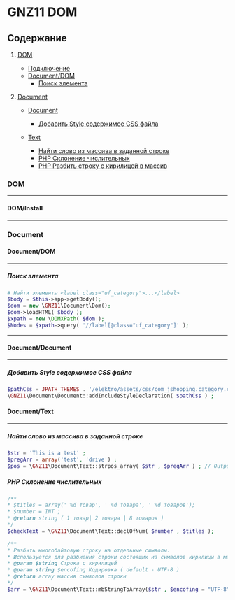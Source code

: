 # GNZ11 DOM
## Содержание
 1. [DOM](#DOM)
    + [Подключение](#Document/DOM/Install)
    + [Document/DOM](#Document/DOM)
        + [Поиск элемента](#Document/DOM/Поиск_элемента)
 
 2. [Document](#Document) 
    + [Document](#Document/Document)
        + [Добавить Style содержимое CSS файла](https://github.com/gartes/GNZ11/blob/master/Document/DOCUMENT-README.md#-%D0%B4%D0%BE%D0%B1%D0%B0%D0%B2%D0%B8%D1%82%D1%8C-style-%D1%81%D0%BE%D0%B4%D0%B5%D1%80%D0%B6%D0%B8%D0%BC%D0%BE%D0%B5-css-%D1%84%D0%B0%D0%B9%D0%BB%D0%B0)
        
    + [Text](#Document/Text)
        + [Найти слово из массива в заданной строке](https://github.com/gartes/GNZ11/blob/master/Document/DOCUMENT-README.md#-%D0%BD%D0%B0%D0%B9%D1%82%D0%B8-%D1%81%D0%BB%D0%BE%D0%B2%D0%BE-%D0%B8%D0%B7-%D0%BC%D0%B0%D1%81%D1%81%D0%B8%D0%B2%D0%B0-%D0%B2-%D0%B7%D0%B0%D0%B4%D0%B0%D0%BD%D0%BD%D0%BE%D0%B9-%D1%81%D1%82%D1%80%D0%BE%D0%BA%D0%B5)
        + [PHP Склонение числительных](https://github.com/gartes/GNZ11/blob/master/Document/DOCUMENT-README.md#-php-%D1%81%D0%BA%D0%BB%D0%BE%D0%BD%D0%B5%D0%BD%D0%B8%D0%B5-%D1%87%D0%B8%D1%81%D0%BB%D0%B8%D1%82%D0%B5%D0%BB%D1%8C%D0%BD%D1%8B%D1%85)
        + [PHP Разбить строку с кирилицей в массив]()
    
### <a name="DOM"></a> DOM
***   
#### <a name="DOM/Install"></a> DOM/Install 
***
### <a name="Document"></a> Document
#### <a name="Document/DOM"></a> Document/DOM 
***

##### <a name="Document/DOM/Поиск_элемента"></a> Поиск элемента
```php
# Найти элементы <label class="uf_category">...</label>
$body = $this->app->getBody();
$dom = new \GNZ11\Document\Dom();
$dom->loadHTML( $body );
$xpath = new \DOMXPath( $dom );
$Nodes = $xpath->query( '//label[@class="uf_category"]' );
``` 
***
#### <a name="Document/Document"></a> Document/Document 
***
##### <a name="Document\Document::addIncludeStyleDeclaration"></a> Добавить Style содержимое CSS файла
```php
$pathCss = JPATH_THEMES . '/elektro/assets/css/com_jshopping.category.critical.css' ;
\GNZ11\Document\Document::addIncludeStyleDeclaration( $pathCss ) ;

```

#### <a name="Document/Text"></a> Document/Text 
***
##### <a name="Document\Text::strpos_array"></a> Найти слово из массива в заданной строке
```php
$str = 'This is a test' ;
$pregArr = array('test', 'drive') ;  
$pos = \GNZ11\Document\Text::strpos_array( $str , $pregArr ) ; // Output is 10
```
##### <a name="Document\Text::declOfNum"></a> PHP Склонение числительных
```php
/**
* $titles = array(' %d товар', ' %d товара', ' %d товаров');
* $number = INT ;
* @return string ( 1 товар| 2 товара | 8 товаров )
*/
$checkText = \GNZ11\Document\Text::declOfNum( $number , $titles );
```
```php
/**
* Разбить многобайтовую строку на отдельные символы.
* Используется для разбиения строки состоящих из символов кирилицы в массив
* @param $string Строка с кирилицей
* @param string $encofing Кодировка ( default - UTF-8 )
* @return array массив символов строки
*/
$arr = \GNZ11\Document\Text::mbStringToArray($str , $encofing = "UTF-8" ) ; 
```
